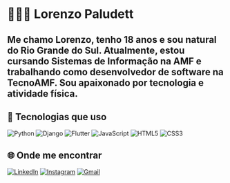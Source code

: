 # 🧑🏻‍💻 Lorenzo Paludett

Me chamo Lorenzo, tenho 18 anos e sou natural do Rio Grande do Sul. Atualmente, estou cursando Sistemas de Informação na AMF e trabalhando como desenvolvedor de software na TecnoAMF. Sou apaixonado por tecnologia e atividade física.
---

## 🚀 Tecnologias que uso
![Python](https://img.shields.io/badge/-Python-3776AB?style=flat&logo=python&logoColor=fff)
![Django](https://img.shields.io/badge/-Django-092E20?style=flat&logo=django&logoColor=fff)
![Flutter](https://img.shields.io/badge/-Flutter-02569B?style=flat&logo=flutter&logoColor=fff)
![JavaScript](https://img.shields.io/badge/-JavaScript-F7DF1E?style=flat&logo=javascript&logoColor=000)
![HTML5](https://img.shields.io/badge/-HTML5-E34F26?style=flat&logo=html5&logoColor=fff)
![CSS3](https://img.shields.io/badge/-CSS3-1572B6?style=flat&logo=css3&logoColor=fff)

## 🌐 Onde me encontrar
[![LinkedIn](https://img.shields.io/badge/LinkedIn-0e76a8?style=flat&logo=linkedin&logoColor=white)](https://www.linkedin.com/in/lorenzo-paludett/)
[![Instagram](https://img.shields.io/badge/Instagram-E4405F?style=flat&logo=instagram&logoColor=white)](https://www.instagram.com/lorenzopaludett/)
[![Gmail](https://img.shields.io/badge/Gmail-D14836?style=flat&logo=gmail&logoColor=white)](mailto:lorenzopaludettbenedetti@gmail.com)
